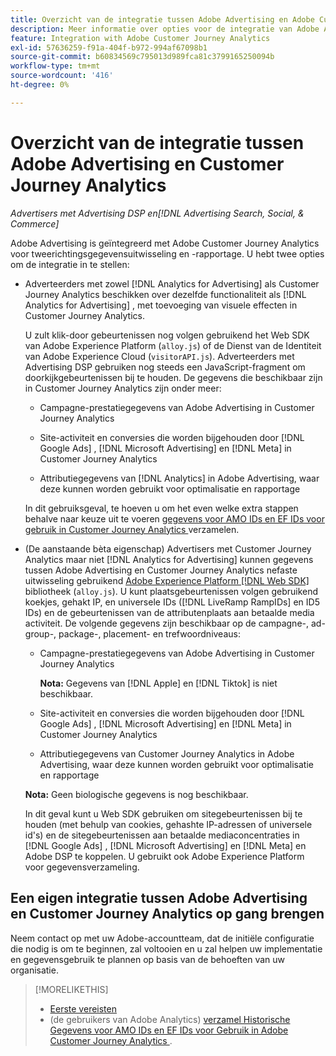 ```yaml
---
title: Overzicht van de integratie tussen Adobe Advertising en Adobe Customer Journey Analytics
description: Meer informatie over opties voor de integratie van Adobe Advertising met Adobe Customer Journey Analytics.
feature: Integration with Adobe Customer Journey Analytics
exl-id: 57636259-f91a-404f-b972-994af67098b1
source-git-commit: b60834569c795013d989fca81c3799165250094b
workflow-type: tm+mt
source-wordcount: '416'
ht-degree: 0%

---
```


# Overzicht van de integratie tussen Adobe Advertising en Customer Journey Analytics

<!-- title? If I change, change refs throughout -->

*Advertisers met Advertising DSP en[!DNL Advertising Search, Social, & Commerce]*

Adobe Advertising is geïntegreerd met Adobe Customer Journey Analytics voor tweerichtingsgegevensuitwisseling en -rapportage. U hebt twee opties om de integratie in te stellen:

* Adverteerders met zowel [!DNL Analytics for Advertising] als Customer Journey Analytics beschikken over dezelfde functionaliteit als [!DNL Analytics for Advertising] , met toevoeging van visuele effecten in Customer Journey Analytics.

  U zult klik-door gebeurtenissen nog volgen gebruikend het Web SDK van Adobe Experience Platform (`alloy.js`) of de Dienst van de Identiteit van Adobe Experience Cloud (`visitorAPI.js`). Adverteerders met Advertising DSP gebruiken nog steeds een JavaScript-fragment om doorkijkgebeurtenissen bij te houden. De gegevens die beschikbaar zijn in Customer Journey Analytics zijn onder meer:

   * Campagne-prestatiegegevens van Adobe Advertising in Customer Journey Analytics

   * Site-activiteit en conversies die worden bijgehouden door [!DNL Google Ads] , [!DNL Microsoft Advertising] en [!DNL Meta] in Customer Journey Analytics

   * Attributiegegevens van [!DNL Analytics] in Adobe Advertising, waar deze kunnen worden gebruikt voor optimalisatie en rapportage

  In dit gebruiksgeval, te hoeven u om het even welke extra stappen behalve naar keuze uit te voeren [ gegevens voor AMO IDs en EF IDs voor gebruik in Customer Journey Analytics ](/help/integrations/analytics/rvars-to-evars.md) verzamelen.

* (De aanstaande bèta eigenschap) Advertisers met Customer Journey Analytics maar niet [!DNL Analytics for Advertising] kunnen gegevens tussen Adobe Advertising en Customer Journey Analytics nefaste uitwisseling gebruikend [ Adobe Experience Platform  [!DNL Web SDK] ](https://experienceleague.adobe.com/docs/experience-platform/edge/home.html?lang=nl-NL) bibliotheek (`alloy.js`). U kunt plaatsgebeurtenissen volgen gebruikend koekjes, gehakt IP, en universele IDs ([!DNL LiveRamp RampIDs] en ID5 IDs) en de gebeurtenissen van de attributenplaats aan betaalde media activiteit. De volgende gegevens zijn beschikbaar op de campagne-, ad-group-, package-, placement- en trefwoordniveaus:

   * Campagne-prestatiegegevens van Adobe Advertising in Customer Journey Analytics

     **Nota:** Gegevens van [!DNL Apple] en [!DNL Tiktok] is niet beschikbaar.

   * Site-activiteit en conversies die worden bijgehouden door [!DNL Google Ads] , [!DNL Microsoft Advertising] en [!DNL Meta] in Customer Journey Analytics

   * Attributiegegevens van Customer Journey Analytics in Adobe Advertising, waar deze kunnen worden gebruikt voor optimalisatie en rapportage

  **Nota:** Geen biologische gegevens is nog beschikbaar.

  In dit geval kunt u Web SDK gebruiken om sitegebeurtenissen bij te houden (met behulp van cookies, gehashte IP-adressen of universele id&#39;s) en de sitegebeurtenissen aan betaalde mediaconcentraties in [!DNL Google Ads] , [!DNL Microsoft Advertising] en [!DNL Meta] en Adobe DSP te koppelen. U gebruikt ook Adobe Experience Platform voor gegevensverzameling.

## Een eigen integratie tussen Adobe Advertising en Customer Journey Analytics op gang brengen

Neem contact op met uw Adobe-accountteam, dat de initiële configuratie die nodig is om te beginnen, zal voltooien en u zal helpen uw implementatie en gegevensgebruik te plannen op basis van de behoeften van uw organisatie.

>[!MORELIKETHIS]
>
>* [ Eerste vereisten ](prerequisites.md)
>* (de gebruikers van Adobe Analytics) [ verzamel Historische Gegevens voor AMO IDs en EF IDs voor Gebruik in Adobe Customer Journey Analytics ](/help/integrations/analytics/rvars-to-evars.md).
